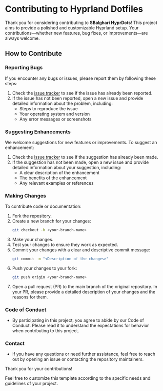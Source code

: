 # Contributing to Hyprland Dotfiles

Thank you for considering contributing to **SBalghari HyprDots**! This project aims to provide a polished and customizable Hyprland setup. Your contributions—whether new features, bug fixes, or improvements—are always welcome.

## How to Contribute

### Reporting Bugs

If you encounter any bugs or issues, please report them by following these steps:

1. Check the [issue tracker](https://github.com/Saifullah-Balghari/Hyprland-Dotfiles/issues) to see if the issue has already been reported.
2. If the issue has not been reported, open a new issue and provide detailed information about the problem, including:
   - Steps to reproduce the issue
   - Your operating system and version
   - Any error messages or screenshots

### Suggesting Enhancements

We welcome suggestions for new features or improvements. To suggest an enhancement:

1. Check the [issue tracker](https://github.com/Saifullah-Balghari/Hyprland-Dotfiles/issues) to see if the suggestion has already been made.
2. If the suggestion has not been made, open a new issue and provide detailed information about your suggestion, including:
   - A clear description of the enhancement
   - The benefits of the enhancement
   - Any relevant examples or references

### Making Changes

To contribute code or documentation:

1. Fork the repository.
2. Create a new branch for your changes:
   ```sh
   git checkout -b <your-branch-name>
   ```
3. Make your changes.
4. Test your changes to ensure they work as expected.
5. Commit your changes with a clear and descriptive commit message:
   ```bash
   git commit -m "<Description of the changes>"
   ```
6. Push your changes to your fork:
   ```bash
   git push origin <your-branch-name>
   ```
7. Open a pull request (PR) to the main branch of the original repository. In your PR, please provide a detailed description of your changes and the reasons for them.

### Code of Conduct

- By participating in this project, you agree to abide by our Code of Conduct. Please read it to understand the expectations for behavior when contributing to this project.

### Contact

- If you have any questions or need further assistance, feel free to reach out by opening an issue or contacting the repository maintainers.

Thank you for your contributions!

Feel free to customize this template according to the specific needs and guidelines of your project.
